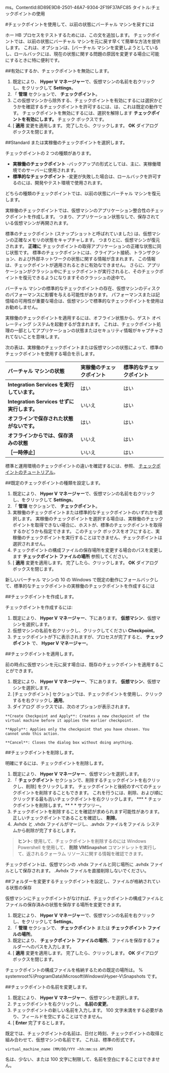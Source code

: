 ms。ContentId:8D89E9D8-2501-46A7-9304-2F19F37AFC85
タイトル:チェックポイントの使用

#チェックポイントを使用して、以前の状態にバーチャル マシンを戻すには

ホー HB プロセスをテストするためには、この文を追加します。
チェックポイントでは、以前の状態にバーチャル マシンを元に戻す早くて簡単な方法を提供します。
これは、オプションは、[バーチャル マシンを変更しようとしているし、ロールバックには、現在の状態に関する問題の原因を変更する場合に可能にするときに特に便利です。

##有効にするか、チェックポイントを無効にします。

1.  既定により、 **Hyper V マネージャー**で、仮想マシンの名前を右クリックし、をクリックして **Settings**。
2.  「 **管理** セクションで、 **チェックポイント**。
3.  この仮想マシンから除外する、チェックポイントを有効にするには選択かどうかを確認するチェックポイントを許可するには、は、これは既定の動作です。
    チェックポイントを無効にするには、選択を解除します **チェックポイントを有効にします。** チェック ボックスです。
4.  [ **適用** 変更を適用します。
    完了したら、クリックします。 **OK** ダイアログ ボックスを閉じます。

##Standard または実稼働のチェックポイントを選択します。

チェックポイントの 2 つの種類があります。

*   **実稼働のチェックポイント** -バックアップの形式としては、主に、実稼働環境でのサーバーに使用されます。
*   **標準的なチェックポイント** -変更が失敗した場合は、ロールバックを許可するのには、開発やテスト環境で使用されます。

どちらの種類のチェックポイントでは、以前の状態にバーチャル マシンを復元します。

実稼働のチェックポイントでは、仮想マシンのアプリケーション整合性のチェックポイントを作成します。
つまり、アプリケーション状態なしで、保存されている仮想マシンが再開されます。

標準のチェックポイント (スナップショットと呼ばれていました) は、仮想マシンの正確なメモリの状態をキャプチャします。
つまりとに、仮想マシンが復元されます。 **正確に** チェックポイントの取得アプリケーションの正確な状態に同じ状態です。
標準のチェックポイントには、クライアント接続、トランザクション、および外部ネットワークの状態に関する情報が含まれます。
この情報は、チェックポイントが適用されるときに有効なできません。
さらに、アプリケーションがクラッシュ中にチェックポイントが実行されると、そのチェックポイントを復元できるようになりますそのクラッシュの途中で。

バーチャル マシンの標準的なチェックポイントの存在、仮想マシンのディスクのパフォーマンスに影響を与える可能性があります。
パフォーマンスまたは記憶域の可用性が重要な場合は、仮想マシンで標準的なチェックポイントを使用はお勧めしません。

実稼働のチェックポイントを適用するには、オフライン状態から、ゲスト オペレーティング システムを起動するが含まれます。
これは、チェックポイント処理の一部としてアプリケーションの状態またはセキュリティ情報がキャプチャされてないことを意味します。

次の表は、実稼働のチェックポイントまたは仮想マシンの状態によって、標準のチェックポイントを使用する場合を示します。

| **バーチャル マシンの状態**| **実稼働のチェックポイント**| **標準的なチェックポイント**|
|:-----|:-----|:-----|
| **Integration Services を実行しています。**| はい| はい|
| **Integration Services せずに実行します。**| いいえ| はい|
| **オフラインで保存された状態がないです。**| はい| はい|
| **オフラインからでは、保存済みの状態**| いいえ| はい|
| **［一時停止］**| いいえ| はい|
標準と運用環境のチェックポイントの違いを確認するには、参照、 [チェックポイントのチュートリアル](../quick_start/walkthrough_checkpoints.md)。

##既定のチェックポイントの種類を設定します。

1.  既定により、 **Hyper V マネージャー**で、仮想マシンの名前を右クリックし、をクリックして **Settings**。
2.  「 **管理** セクションで、 **チェックポイント**。
3.  実稼働のチェックポイントまたは標準的なチェックポイントのいずれかを選択します。
    実稼働のチェックポイントを選択する場合は、実稼働のチェックポイントを取得できない場合に、ホストが、標準のチェックポイントを取得するかどうかも指定できます。
    このチェック ボックスをオフにすると、実稼働のチェックポイントを実行することはできません、チェックポイントは選択されません。
4.  チェックポイントの構成ファイルの保存場所を変更する場合のパスを変更します **チェックポイント ファイルの場所** 参照してください。
5.  [ **適用** 変更を適用します。
    完了したら、クリックします。 **OK** ダイアログ ボックスを閉じます。

新しいバーチャル マシンの 10 の Windows で既定の動作にフォールバックして、標準的なチェックポイントの実稼働のチェックポイントを作成するには

##チェックポイントを作成します。

チェックポイントを作成するには:

1.  既定により、 **Hyper V マネージャー**、下にあります。 **仮想マシン**、仮想マシンを選択します。
2.  仮想マシンの名前を右クリックし、クリックしてください **Checkpoint**。
3.  チェックポイントが下に表示されますが、プロセスが完了すると、 **チェックポイント** で、 **Hyper V マネージャー**。

##チェックポイントを適用します。

前の時点に仮想マシンを元に戻す場合は、既存のチェックポイントを適用することができます。

1.  既定により、 **Hyper V マネージャー**、下にあります。 **仮想マシン**、仮想マシンを選択します。
2.  [チェックポイント] セクションでは、チェックポイントを使用し、クリックするを右クリックし **適用**。
3.  ダイアログ ボックスでは、次のオプションが表示されます。 


```
**Create Checkpoint and Apply**: Creates a new checkpoint of the virtual machine before it applies the earlier checkpoint. 

**Apply**: Applies only the checkpoint that you have chosen. You cannot undo this action.

**Cancel**: Closes the dialog box without doing anything.

```


##チェックポイントを削除します。

明確にするには、チェックポイントを削除します。 

1.  既定により、 **Hyper V マネージャー**、仮想マシンを選択します。
2.  「 **チェックポイント** セクションで、削除するチェックポイントを右クリックし、削除] をクリックします。
    チェックポイントと後続のすべてのチェックポイントを削除することもできます。
    これを行うには、削除、および順にクリックする最も古いチェックポイントを右クリックします。 *** * チェックポイントを削除します。** * * サブツリー。
3.  チェックポイントを削除することを確認が求められます可能性があります。
    正しいチェックポイントであることを確認し、 **削除**。
4.  .Avhdx と .vhdx ファイルがマージし、.avhdx ファイルをファイル システムから削除が完了するとします。

> **ヒント:** 使用して、チェックポイントを削除するのには Windows Powershell を使用して、 **削除 VMSnapshot** コマンドレットを実行して、返されるクォーラム リソースに関する情報を確認できます。
> 

チェックポイントは、仮想マシンの .vhdx ファイルと同じ場所に .avhdx ファイルとして保存されます。
.Avhdx ファイルを直接削除しないでください。

##フォルダーを変更するチェックポイントを設定し、ファイルが格納されている状態の保存

仮想マシンにチェックポイントがなければ、チェックポイントの構成ファイルとファイルの保存済みの状態を保存する場所を変更できます。

1.  既定により、 **Hyper V マネージャー**で、仮想マシンの名前を右クリックし、をクリックして **Settings**。
2.  「 **管理** セクションで、 **チェックポイント** または **チェックポイント ファイルの場所**。
3.  既定により、 **チェックポイント ファイルの場所**、ファイルを保存するフォルダーへのパスを入力します。
4.  [ **適用** 変更を適用します。
    完了したら、クリックします。 **OK** ダイアログ ボックスを閉じます。

チェックポイントの構成ファイルを格納するための既定の場所は。 % systemroot%\ProgramData\Microsoft\Windows\Hyper-V\Snapshots です。


##チェックポイントの名前を変更します。

1.  既定により、 **Hyper V マネージャー**、仮想マシンを選択します。
2.  チェックポイントを右クリックし、 **名前の変更**。
3.  チェックポイントの新しい名前を入力します。
    100 文字未満をする必要があり、フィールドを空にすることはできません。
4.  [ **Enter** 完了するとします。

既定では、チェックポイントの名前は、日付と時刻、チェックポイントの取得と組み合わせて、仮想マシンの名前です。
これは、標準の形式です。


```
virtual_machine_name (MM/DD/YYY –hh:mm:ss AM\PM)

```

名は、少ない、または 100 文字に制限して、名前を空白にすることはできません。


